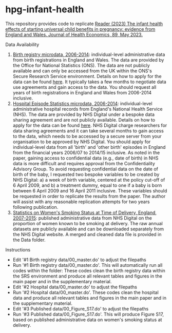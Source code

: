 # hpg-infant-health
This repository provides code to replicate [Reader (2023) The infant health effects of starting universal child benefits in pregnancy: evidence from England and Wales. Journal of Health Economics, 89, May 2023.](https://doi.org/10.1016/j.jhealeco.2023.102751)

Data Availability
1. [Birth registry microdata, 2006-2014](https://ons.metadata.works/browser/dataset?id=328&origin=0): individual-level administrative data from birth registrations in England and Wales. The data are provided by the Office for National Statistics (ONS). The data are not publicly available and can only be accessed from the UK within the ONS's Secure Research Service environment. Details on how to apply for the data can be found [here](https://www.ons.gov.uk/aboutus/whatwedo/statistics/requestingstatistics/secureresearchservice/applyforanaccreditedresearchproject). It typically takes a few months to negotiate data use agreements and gain access to the data. You should request all years of birth registrations in England and Wales from 2006-2014 inclusive.
2. [Hospital Episode Statistics microdata, 2006-2014](https://digital.nhs.uk/data-and-information/data-tools-and-services/data-services/hospital-episode-statistics): individual-level administrative hospital records from England's National Health Service (NHS). The data are provided by NHS Digital under a bespoke data sharing agreement and are not publicly available. Details on how to apply for the data can be found [here](https://digital.nhs.uk/services/data-access-request-service-dars). NHS Digital charge researchers for data sharing agreements and it can take several months to gain access to the data, which needs to be accessed by a secure server from your organisation to be approved by NHS Digital. You should apply for individual-level data from all 'birth' and 'other birth' episodes in England from the financial years 2006/07 to 2014/15 inclusive. As noted in the paper, gaining access to confidential data (e.g., date of birth) in NHS data is more difficult and requires approval from the Confidentiality Advisory Group. To avoid requesting confidential data on the date of birth of the baby, I requested two bespoke variables to be created by NHS Digital: a) a week of birth variable, centered at the policy cut-off of 6 April 2009, and b) a treatment dummy, equal to one if a baby is born between 6 April 2009 and 16 April 2011 inclusive. These variables should be requested in order to replicate the results from the paper. The author will assist with any reasonable replication attempts for two years following publication. 
3. [Statistics on Women's Smoking Status at Time of Delivery, England, 2007-2015](https://digital.nhs.uk/data-and-information/publications/statistical/statistics-on-women-s-smoking-status-at-time-of-delivery-england): published administrative data from NHS Digital on the proportion of women known to be smoking at delivery. The raw annual datasets are publicly available and can be downloaded separately from the NHS Digital website. A merged and cleaned data file is provided in the Data folder.

Instructions
- Edit '#1 Birth registry data/00_master.do' to adjust the filepaths
- Run '#1 Birth registry data/00_master.do'. This will automatically run all codes within the folder: These codes clean the birth registry data within the SRS environment and produce all relevant tables and figures in the main paper and in the supplementary material.
- Edit '#2 Hospital data/00_master.do' to adjust the filepaths
- Run '#2 Hospital data/00_master.do'. These codes clean the hospital data and produce all relevant tables and figures in the main paper and in the supplementary material.
- Edit '#3 Published data/00_Figure_S17.do' to adjust the filepaths
- Run '#3 Published data/00_Figure_S17.do'. This will produce Figure S17, based on published administrative data on women's smoking status at delivery. 



